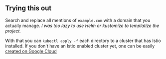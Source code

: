 ## Trying this out

Search and replace all mentions of `example.com` with a domain that you actually manage. _I was too lazy to use Helm or kustomize to templatize the project._

With that you can `kubectl apply -f` each directory to a cluster that has Istio installed. If you don't have an Istio enabled cluster yet, one can be easily [created on Google Cloud](https://cloud.google.com/istio/docs/istio-on-gke/installing)